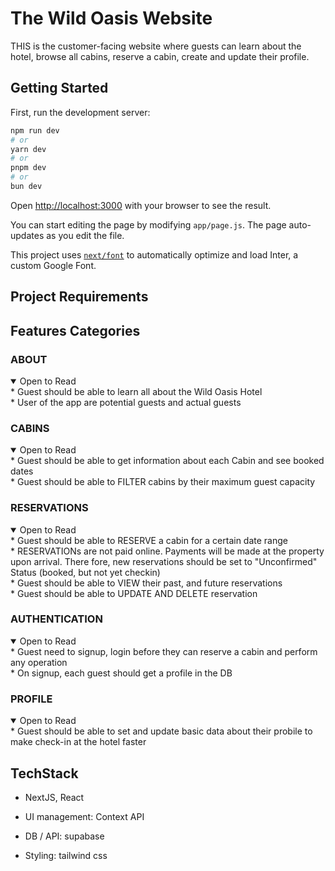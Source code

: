 # The Wild Oasis Website

THIS is the customer-facing website where guests can learn about the hotel, browse all cabins, reserve a cabin, create and update their profile.

## Getting Started

First, run the development server:

```bash
npm run dev
# or
yarn dev
# or
pnpm dev
# or
bun dev
```

Open [http://localhost:3000](http://localhost:3000) with your browser to see the result.

You can start editing the page by modifying `app/page.js`. The page auto-updates as you edit the file.

This project uses [`next/font`](https://nextjs.org/docs/basic-features/font-optimization) to automatically optimize and load Inter, a custom Google Font.

## Project Requirements

## Features Categories

### ABOUT

<details open> 
    <summary>Open to Read</summary> 
    * Guest should be able to learn all about the Wild Oasis Hotel <br /> 
    * User of the app are potential guests and actual guests
</details>

### CABINS

<details open> 
    <summary>Open to Read</summary> 
    * Guest should be able to get information about each Cabin and see booked dates <br /> 
    * Guest should be able to FILTER cabins by their maximum guest capacity
</details>

### RESERVATIONS

<details open> 
    <summary>Open to Read</summary> 
    * Guest should be able to RESERVE a cabin for a certain date range <br /> 
    * RESERVATIONs are not paid online. Payments will be made at the property upon arrival. There fore, new reservations should be set to "Unconfirmed" Status (booked, but not yet checkin) <br />
    * Guest should be able to VIEW their past, and future reservations <br /> 
    * Guest should be able to UPDATE AND DELETE reservation <br /> 

</details>


### AUTHENTICATION

<details open> 
    <summary>Open to Read</summary> 
    * Guest need to signup, login before they can reserve a cabin and perform any operation <br/>
    * On signup, each guest should get a profile in the DB <br/>

</details>


### PROFILE

<details open> 
    <summary>Open to Read</summary> 
    * Guest should be able to set and update basic data about their probile to make check-in at the hotel faster

</details>


## TechStack

- NextJS, React

- UI management: Context API

- DB / API: supabase

- Styling: tailwind css